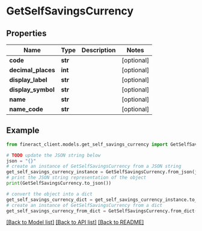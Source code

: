 # GetSelfSavingsCurrency


## Properties

Name | Type | Description | Notes
------------ | ------------- | ------------- | -------------
**code** | **str** |  | [optional] 
**decimal_places** | **int** |  | [optional] 
**display_label** | **str** |  | [optional] 
**display_symbol** | **str** |  | [optional] 
**name** | **str** |  | [optional] 
**name_code** | **str** |  | [optional] 

## Example

```python
from fineract_client.models.get_self_savings_currency import GetSelfSavingsCurrency

# TODO update the JSON string below
json = "{}"
# create an instance of GetSelfSavingsCurrency from a JSON string
get_self_savings_currency_instance = GetSelfSavingsCurrency.from_json(json)
# print the JSON string representation of the object
print(GetSelfSavingsCurrency.to_json())

# convert the object into a dict
get_self_savings_currency_dict = get_self_savings_currency_instance.to_dict()
# create an instance of GetSelfSavingsCurrency from a dict
get_self_savings_currency_from_dict = GetSelfSavingsCurrency.from_dict(get_self_savings_currency_dict)
```
[[Back to Model list]](../README.md#documentation-for-models) [[Back to API list]](../README.md#documentation-for-api-endpoints) [[Back to README]](../README.md)


